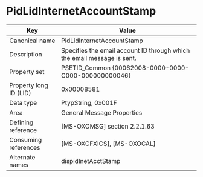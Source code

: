 # PidLidInternetAccountStamp

| Key | Value |
|---|---|
| Canonical name | PidLidInternetAccountStamp |
| Description | Specifies the email account ID through which the email message is sent. |
| Property set | PSETID_Common {00062008-0000-0000-C000-000000000046} |
| Property long ID (LID) | 0x00008581 |
| Data type | PtypString, 0x001F |
| Area | General Message Properties |
| Defining reference | [MS-OXOMSG] section 2.2.1.63 |
| Consuming references | [MS-OXCFXICS], [MS-OXOCAL] |
| Alternate names | dispidInetAcctStamp |
